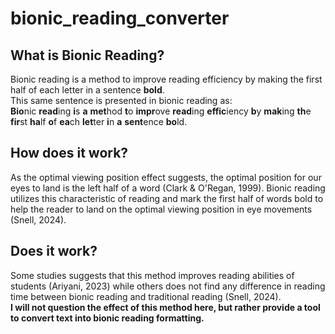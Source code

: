 # bionic_reading_converter
## What is Bionic Reading?
Bionic reading is a method to improve reading efficiency by making the first half of each letter in a sentence **bold**.  
This same sentence is presented in bionic reading as:  
**Bio**nic **read**ing **i**s **a** **met**hod **t**o **impr**ove **read**ing **effic**iency **b**y **mak**ing **th**e **fir**st **ha**lf **o**f **ea**ch **let**ter **i**n **a** **sent**ence **bo**ld.

## How does it work?
As the optimal viewing position effect suggests, the optimal position for our eyes to land is the left half of a word (Clark & O'Regan, 1999). Bionic reading utilizes this characteristic of reading and mark the first half of words bold to help the reader to land on the optimal viewing position in eye movements (Snell, 2024).

## Does it work?
Some studies suggests that this method improves reading abilities of students (Ariyani, 2023) while others does not find any difference in reading time between bionic reading and traditional reading (Snell, 2024).   
**I will not question the effect of this method here, but rather provide a tool to convert text into bionic reading formatting.**

